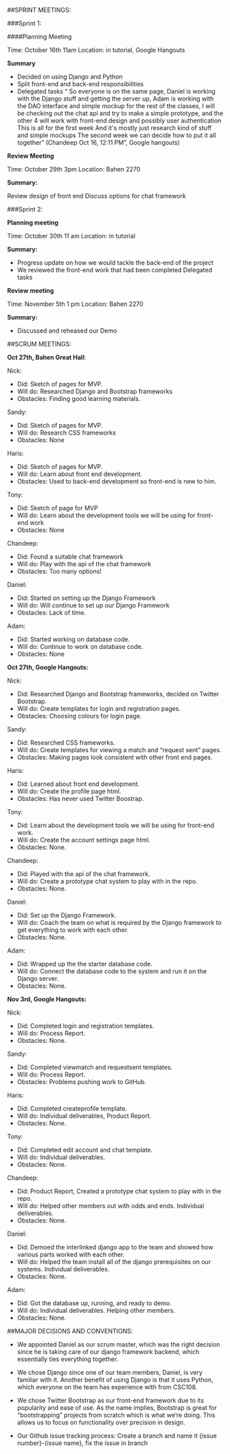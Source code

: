##SPRINT MEETINGS:

###Sprint 1:

####Planning Meeting

Time: October 16th 11am
Location: in tutorial, Google Hangouts

**Summary**

- Decided on using Django and Python
- Split front-end and back-end responsibilities 
- Delegated tasks 
“ So everyone is on the same page, Daniel is working with the Django stuff and getting the server up, Adam is working with the DAO interface and simple mockup for the rest of the classes, I will be checking out the chat api and try to make a simple prototype, and the other 4 will work with front-end design and possibly user authentication This is all for the first week And it's mostly just research kind of stuff and simple mockups The second week we can decide how to put it all together”   (Chandeep Oct 16, 12:11 PM”, Google hangouts)

**Review Meeting**

Time: October 29th 3pm
Location: Bahen 2270

**Summary:**

Review design of front end
Discuss options for chat framework

###Sprint 2:

**Planning meeting**

Time: October 30th 11 am
Location: in tutorial

**Summary:**

- Progress update on how we would tackle the back-end of the project
- We reviewed the front-end work that had been completed
Delegated tasks

**Review meeting**

Time: November 5th 1 pm
Location: Bahen 2270

**Summary:**

- Discussed and reheased our Demo

##SCRUM MEETINGS:

**Oct 27th, Bahen Great Hall**:

Nick:

- Did: Sketch of pages for MVP.
- Will do: Researched Django and Bootstrap frameworks
- Obstacles: Finding good learning materials.
 
Sandy:

- Did: Sketch of pages for MVP.
- Will do: Research CSS frameworks
- Obstacles: None

Haris:

- Did: Sketch of pages for MVP.
- Will do: Learn about front end development.
- Obstacles: Used to back-end development so front-end is new to him.
  
Tony:

- Did: Sketch of page for MVP
- Will do: Learn about the development tools we will be using for front-end work
- Obstacles: None

Chandeep:

- Did: Found a suitable chat framework
- Will do: Play with the api of the chat framework 
- Obstacles: Too many options!

Daniel:

- Did: Started on setting up the Django Framework
- Will do: Will continue to set up our Django Framework
- Obstacles: Lack of time.

Adam:

- Did: Started working on database code.
- Will do: Continue to work on database code.
- Obstacles: None 

**Oct 27th, Google Hangouts:**

Nick:

- Did: Researched Django and Bootstrap frameworks, decided on Twitter Bootstrap.
- Will do: Create templates for login and registration pages.
- Obstacles: Choosing colours for login page.

Sandy:

- Did: Researched CSS frameworks.
- Will do: Create templates for viewing a match and “request sent” pages.
- Obstacles: Making pages look consistent with other front end pages.

Haris:

- Did: Learned about front end development.
- Will do: Create the profile page html.
- Obstacles: Has never used Twitter Boostrap.

Tony:

- Did:  Learn about the development tools we will be using for front-end work.
- Will do: Create the account settings page html.
- Obstacles: None.

Chandeep:

- Did: Played with the api of the chat framework.
- Will do: Create a prototype chat system to play with in the repo. 
- Obstacles: None.

Daniel:

- Did: Set up the Django Framework.
- Will do: Coach the team on what is required by the Django framework to get everything to work with each other.
- Obstacles: None.

Adam:

- Did: Wrapped up the the starter database code.
- Will do: Connect the database code to the system and run it on the Django server.
- Obstacles: None.

**Nov 3rd, Google Hangouts:**

Nick:

- Did: Completed login and registration templates.
- Will do: Process Report.
- Obstacles: None.

Sandy:

- Did: Completed viewmatch and requestsent templates.
- Will do: Process Report.
- Obstacles: Problems pushing work to GitHub.

Haris:

- Did: Completed createprofile template.
- Will do: Individual deliverables, Product Report.
- Obstacles: None.

Tony:

- Did: Completed edit account and chat template.
- Will do: Individual deliverables.
- Obstacles: None.

Chandeep:

- Did: Product Report, Created a prototype chat system to play with in the repo.
- Will do: Helped other members out with odds and ends. Individual deliverables.
- Obstacles: None.

Daniel:

- Did: Demoed the interlinked django app to the team and showed how various parts worked with each other.
- Will do: Helped the team install all of the django prerequisites on our systems. Individual deliverables.
- Obstacles: None.

Adam:

- Did: Got the database up, running, and ready to demo.
- Will do: Individual deliverables. Helping other members.
- Obstacles: None.

##MAJOR DECISIONS AND CONVENTIONS:

- We appointed Daniel as our scrum master, which was the right decision since he is taking care of our django framework backend, which essentially ties everything together.

- We chose Django since one of our team members, Daniel, is very familiar with it. Another benefit of using Django is that it uses Python, which everyone on the team has experience with from CSC108.

- We chose Twitter Bootstrap as our front-end framework due to its popularity and ease of use. As the name implies, Bootstrap is great for “bootstrapping” projects from scratch which is what we’re doing. This allows us to focus on functionality over precision in design.

- Our Github issue tracking process:  Create a branch and name it {issue number}-{issue name}, fix the issue in branch 